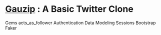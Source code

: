 # [Gauzip](https://gauzip.herokuapp.com) : A Basic Twitter Clone

Gems
acts_as_follower
Authentication
Data Modeling
Sessions
Bootstrap
Faker



